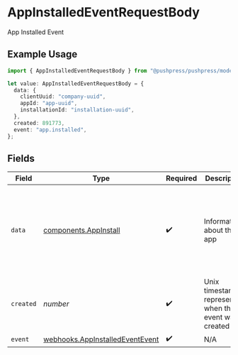 # AppInstalledEventRequestBody

App Installed Event

## Example Usage

```typescript
import { AppInstalledEventRequestBody } from "@pushpress/pushpress/models/webhooks";

let value: AppInstalledEventRequestBody = {
  data: {
    clientUuid: "company-uuid",
    appId: "app-uuid",
    installationId: "installation-uuid",
  },
  created: 891773,
  event: "app.installed",
};
```

## Fields

| Field                                                                                        | Type                                                                                         | Required                                                                                     | Description                                                                                  | Example                                                                                      |
| -------------------------------------------------------------------------------------------- | -------------------------------------------------------------------------------------------- | -------------------------------------------------------------------------------------------- | -------------------------------------------------------------------------------------------- | -------------------------------------------------------------------------------------------- |
| `data`                                                                                       | [components.AppInstall](../../models/components/appinstall.md)                               | :heavy_check_mark:                                                                           | Information about the app                                                                    | {<br/>"clientUuid": "company-uuid",<br/>"appId": "app-uuid",<br/>"installationId": "installation-uuid"<br/>} |
| `created`                                                                                    | *number*                                                                                     | :heavy_check_mark:                                                                           | Unix timestamp representing when the event was created                                       |                                                                                              |
| `event`                                                                                      | [webhooks.AppInstalledEventEvent](../../models/webhooks/appinstalledeventevent.md)           | :heavy_check_mark:                                                                           | N/A                                                                                          |                                                                                              |